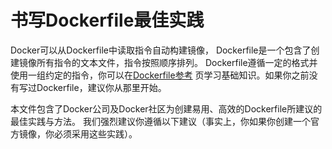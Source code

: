 # 书写Dockerfile最佳实践
Docker可以从Dockerfile中读取指令自动构建镜像，
Dockerfile是一个包含了创建镜像所有指令的文本文件，指令按照顺序排列。
Dockerfile遵循一定的格式并使用一组约定的指令，你可以在[Dockerfile参考](./4-1-dockerfile-reference.md)
页学习基础知识。如果你之前没有写过Dockerfile，建议你从那里开始。

本文件包含了Docker公司及Docker社区为创建易用、高效的Dockerfile所建议的最佳实践与方法。
我们强烈建议你遵循以下建议（事实上，你如果你创建一个官方镜像，你必须采用这些实践）。
